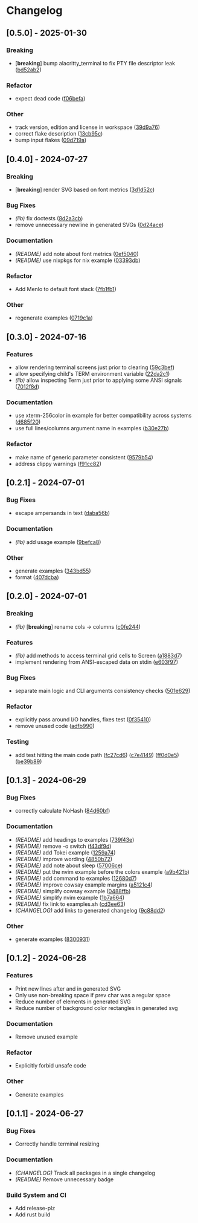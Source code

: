 # Changelog

## [0.5.0] - 2025-01-30

### Breaking
- [**breaking**] bump alacritty_terminal to fix PTY file descriptor leak
([bd52ab2](https://github.com/tomcur/termsnap/commit/bd52ab2d3d583c50ae7f099efa63f9e794f62826))


### Refactor
- expect dead code
([f06befa](https://github.com/tomcur/termsnap/commit/f06befa3fcdc5ef5ccfe7bc04169a8ce2ef8d607))


### Other
- track version, edition and license in workspace
([39d9a76](https://github.com/tomcur/termsnap/commit/39d9a7601162f77b7c3e6be171c91d14bc7344f3))
- correct flake description
([13cb95c](https://github.com/tomcur/termsnap/commit/13cb95cf9fb52e7178f551ce755d79bb81f9f664))
- bump input flakes
([09d719a](https://github.com/tomcur/termsnap/commit/09d719ab252bc36d4ee8078958b4ab690beb93f4))


## [0.4.0] - 2024-07-27

### Breaking
- [**breaking**] render SVG based on font metrics
([3d1d52c](https://github.com/tomcur/termsnap/commit/3d1d52cea1ed2cdb42b11af1dec66b2190796934))


### Bug Fixes
- *(lib)* fix doctests
([8d2a3cb](https://github.com/tomcur/termsnap/commit/8d2a3cbe2d569c1f3fb7cf3cb62e4c494a8bd6c1))
- remove unnecessary newline in generated SVGs
([0d24ace](https://github.com/tomcur/termsnap/commit/0d24ace83866a798ea822b881ecdd9956825e1a9))


### Documentation
- *(README)* add note about font metrics
([0ef5040](https://github.com/tomcur/termsnap/commit/0ef504027457e553caff283bec23af4cd42de981))
- *(README)* use nixpkgs for nix example
([03393db](https://github.com/tomcur/termsnap/commit/03393dbe661ca1367deb78ebd8f738370a8550ff))


### Refactor
- Add Menlo to default font stack
([7fb1fb1](https://github.com/tomcur/termsnap/commit/7fb1fb1d8cb50b841a6c238cb52fc8f0fdd911d3))


### Other
- regenerate examples
([0719c1a](https://github.com/tomcur/termsnap/commit/0719c1a9cc4092dde0690783f22d10a7ae047066))


## [0.3.0] - 2024-07-16

### Features
- allow rendering terminal screens just prior to clearing
([59c3bef](https://github.com/tomcur/termsnap/commit/59c3bef01c743ce53d2f3c1e8ef1fa7417af4f68))
- allow specifying child's TERM environment variable
([22da2c1](https://github.com/tomcur/termsnap/commit/22da2c1029edd20d48c4edb55f25bc07fc1832b2))
- *(lib)* allow inspecting Term just prior to applying some ANSI signals
([7012f8d](https://github.com/tomcur/termsnap/commit/7012f8d83b46d0db58896219e4f2551ae2ebb8ad))


### Documentation
- use xterm-256color in example for better compatibility across systems
([d685f20](https://github.com/tomcur/termsnap/commit/d685f2005f66e19919bbfad25a6a778b508eec20))
- use full lines/columns argument name in examples
([b30e27b](https://github.com/tomcur/termsnap/commit/b30e27b62fcc3bb5ed9c4c0b2d232cd24cee4ff6))


### Refactor
- make name of generic parameter consistent
([9579b54](https://github.com/tomcur/termsnap/commit/9579b543b9ec5fbadd1816b85ae80bec6c5d3e2e))
- address clippy warnings
([f91cc82](https://github.com/tomcur/termsnap/commit/f91cc827e0bdbf2d52ef658549e41e68e76c2d95))


## [0.2.1] - 2024-07-01

### Bug Fixes
- escape ampersands in text
([daba56b](https://github.com/tomcur/termsnap/commit/daba56b69bc6b9fedaab5bd05f7ba12d09beb91a))


### Documentation
- *(lib)* add usage example
([9befca8](https://github.com/tomcur/termsnap/commit/9befca8f3584e882a5b7727bf2c149529001e77e))


### Other
- generate examples
([343bd55](https://github.com/tomcur/termsnap/commit/343bd5585da81782bab799549da43f1a3a75c9fd))
- format
([407dcba](https://github.com/tomcur/termsnap/commit/407dcba62f699cda599a38dbb90c200ae4f05799))


## [0.2.0] - 2024-07-01

### Breaking
- *(lib)* [**breaking**] rename cols -> columns
([c0fe244](https://github.com/tomcur/termsnap/commit/c0fe2446fac97b01f8f367f872e15282a2d399a6))


### Features
- *(lib)* add methods to access terminal grid cells to Screen
([a1883d7](https://github.com/tomcur/termsnap/commit/a1883d75067fcc5cc38ff84988af5e76108b7a0a))
- implement rendering from ANSI-escaped data on stdin
([e603f97](https://github.com/tomcur/termsnap/commit/e603f97ef80d2c1c06e32bb20a58045b5b24c2d1))


### Bug Fixes
- separate main logic and CLI arguments consistency checks
([501e629](https://github.com/tomcur/termsnap/commit/501e6293849df204d8427e8888876a6feec0238f))


### Refactor
- explicitly pass around I/O handles, fixes test
([0f35410](https://github.com/tomcur/termsnap/commit/0f3541084faaa07d08ed0a33298ede352c38e10a))
- remove unused code
([adfb990](https://github.com/tomcur/termsnap/commit/adfb99049215377ad136541ff49333dee341ed32))


### Testing
- add test hitting the main code path
([fc27cd6](https://github.com/tomcur/termsnap/commit/fc27cd6e5f069a21483b234afcbaabec196a1ac5))
([c7e4149](https://github.com/tomcur/termsnap/commit/c7e4149756fb1a1b40f4350ed4e1f929ade66120))
([ff0d0e5](https://github.com/tomcur/termsnap/commit/ff0d0e5d8c9b35c8930353e465246d56bf9a2f62))
([be39b89](https://github.com/tomcur/termsnap/commit/be39b89c04357363cbf67b39e8cf67a4400f975b))


## [0.1.3] - 2024-06-29

### Bug Fixes
- correctly calculate NoHash
([84d60bf](https://github.com/tomcur/termsnap/commit/84d60bfc5b2d0c0f6a4d91b484e18161e847d8c8))


### Documentation
- *(README)* add headings to examples
([739f43e](https://github.com/tomcur/termsnap/commit/739f43e3bc61fc81d6e8ab2e56e21f7a3d3cc23a))
- *(README)* remove -o switch
([f43df9d](https://github.com/tomcur/termsnap/commit/f43df9d339f6e368326b6271ab236fd2b1b18c1f))
- *(README)* add Tokei example
([1259a74](https://github.com/tomcur/termsnap/commit/1259a74e4636497a4af37885fd91c0dcd0292612))
- *(README)* improve wording
([4850b72](https://github.com/tomcur/termsnap/commit/4850b7211634e211f038831ae9e6991a1436bfc6))
- *(README)* add note about sleep
([57006ce](https://github.com/tomcur/termsnap/commit/57006ce09b73a2098a0b30a016a5104b8b3a7d64))
- *(README)* put the nvim example before the colors example
([a9b421b](https://github.com/tomcur/termsnap/commit/a9b421b5245df75f6fe8b26a503e64d3c0482ec0))
- *(README)* add command to examples
([12680d7](https://github.com/tomcur/termsnap/commit/12680d7a960021a7635ec1011cb9a9d7791fa593))
- *(README)* improve cowsay example margins
([a5121c4](https://github.com/tomcur/termsnap/commit/a5121c454e41c4ad2cbfed694c1c1e947d7ca225))
- *(README)* simplify cowsay example
([0488ffb](https://github.com/tomcur/termsnap/commit/0488ffbfcfd749d4d546a88454b69b96ff3f80af))
- *(README)* simplify nvim example
([1b7a664](https://github.com/tomcur/termsnap/commit/1b7a66489f858caa4e5adeb8fe07cf8778e2f90b))
- *(README)* fix link to examples.sh
([cd3ee63](https://github.com/tomcur/termsnap/commit/cd3ee635604c31a3d20909beed2ef7805895943e))
- *(CHANGELOG)* add links to generated changelog
([9c88dd2](https://github.com/tomcur/termsnap/commit/9c88dd2bec5a269682f97992df50043b95dbf305))


### Other
- generate examples
([8300931](https://github.com/tomcur/termsnap/commit/8300931f64068714a967d47cb8ffa3f4e1301692))


## [0.1.2] - 2024-06-28

### Features

- Print new lines after <rect> and <text> in generated SVG
- Only use non-breaking space if prev char was a regular space
- Reduce number of <text> elements in generated SVG
- Reduce number of background color rectangles in generated svg

### Documentation

- Remove unused example

### Refactor

- Explicitly forbid unsafe code

### Other

- Generate examples

## [0.1.1] - 2024-06-27

### Bug Fixes

- Correctly handle terminal resizing

### Documentation

- *(CHANGELOG)* Track all packages in a single changelog
- *(README)* Remove unnecessary badge

### Build System and CI

- Add release-plz
- Add rust build

